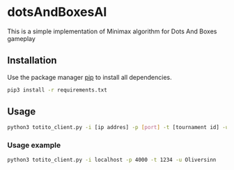 # dotsAndBoxesAI
This is a simple implementation of Minimax algorithm for Dots And Boxes gameplay

## Installation

Use the package manager [pip](https://pip.pypa.io/en/stable/) to install all dependencies.

```bash
pip3 install -r requirements.txt
```

## Usage

```bash
python3 totito_client.py -i [ip addres] -p [port] -t [tournament id] -u [username]
```

### Usage example
 ```bash
python3 totito_client.py -i localhost -p 4000 -t 1234 -u Oliversinn
```
